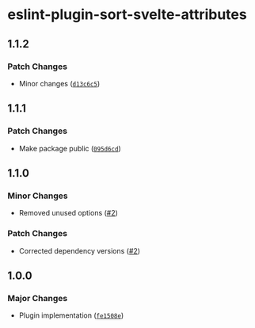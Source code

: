 # eslint-plugin-sort-svelte-attributes

## 1.1.2

### Patch Changes

- Minor changes ([`d13c6c5`](https://github.com/mikededo/eslint-plugin-sort-svelte-attributes/commit/d13c6c58574e9c2598137ccaec9de0d9d1ea04ca))

## 1.1.1

### Patch Changes

- Make package public ([`095d6cd`](https://github.com/mikededo/eslint-plugin-sort-svelte-attributes/commit/095d6cd09d23c679b3b2d848c6bea88ba8f5474a))

## 1.1.0

### Minor Changes

- Removed unused options ([#2](https://github.com/mikededo/eslint-plugin-sort-svelte-attributes/pull/2))

### Patch Changes

- Corrected dependency versions ([#2](https://github.com/mikededo/eslint-plugin-sort-svelte-attributes/pull/2))

## 1.0.0

### Major Changes

- Plugin implementation ([`fe1508e`](https://github.com/mikededo/eslint-plugin-sort-svelte-attributes/commit/fe1508ec1b086f1a5b86a68c5a542de79e50ed90))

